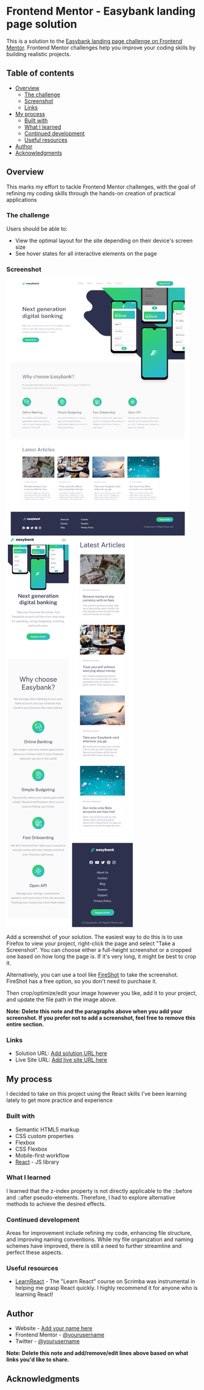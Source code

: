 # Frontend Mentor - Easybank landing page solution

This is a solution to the [Easybank landing page challenge on Frontend Mentor](https://www.frontendmentor.io/challenges/easybank-landing-page-WaUhkoDN). Frontend Mentor challenges help you improve your coding skills by building realistic projects.

## Table of contents

- [Overview](#overview)
  - [The challenge](#the-challenge)
  - [Screenshot](#screenshot)
  - [Links](#links)
- [My process](#my-process)
  - [Built with](#built-with)
  - [What I learned](#what-i-learned)
  - [Continued development](#continued-development)
  - [Useful resources](#useful-resources)
- [Author](#author)
- [Acknowledgments](#acknowledgments)

## Overview

This marks my effort to tackle Frontend Mentor challenges, with the goal of refining my coding skills through the hands-on creation of practical applications

### The challenge

Users should be able to:

- View the optimal layout for the site depending on their device's screen size
- See hover states for all interactive elements on the page

### Screenshot

![Desktop](/public/Desktop-EaseBank.png)
![Mobile](/public/mobile.png)

Add a screenshot of your solution. The easiest way to do this is to use Firefox to view your project, right-click the page and select "Take a Screenshot". You can choose either a full-height screenshot or a cropped one based on how long the page is. If it's very long, it might be best to crop it.

Alternatively, you can use a tool like [FireShot](https://getfireshot.com/) to take the screenshot. FireShot has a free option, so you don't need to purchase it.

Then crop/optimize/edit your image however you like, add it to your project, and update the file path in the image above.

**Note: Delete this note and the paragraphs above when you add your screenshot. If you prefer not to add a screenshot, feel free to remove this entire section.**

### Links

- Solution URL: [Add solution URL here](https://your-solution-url.com)
- Live Site URL: [Add live site URL here](https://your-live-site-url.com)

## My process

I decided to take on this project using the React skills I've been learning lately to get more practice and experience

### Built with

- Semantic HTML5 markup
- CSS custom properties
- Flexbox
- CSS Flexbox
- Mobile-first workflow
- [React](https://reactjs.org/) - JS library

### What I learned

I learned that the z-index property is not directly applicable to the ::before and ::after pseudo-elements. Therefore, I had to explore alternative methods to achieve the desired effects.

### Continued development

Areas for improvement include refining my code, enhancing file structure, and improving naming conventions. While my file organization and naming schemes have improved, there is still a need to further streamline and perfect these aspects.

### Useful resources

- [LearnReact](https://scrimba.com/learn/learnreact/warm-up-add-dark-light-modes-to-reactfacts-site-co5924409bb476cc78b0d818a) -
  The "Learn React" course on Scrimba was instrumental in helping me grasp React quickly. I highly recommend it for anyone who is learning React!

## Author

- Website - [Add your name here](https://www.your-site.com)
- Frontend Mentor - [@yourusername](https://www.frontendmentor.io/profile/yourusername)
- Twitter - [@yourusername](https://www.twitter.com/yourusername)

**Note: Delete this note and add/remove/edit lines above based on what links you'd like to share.**

## Acknowledgments
